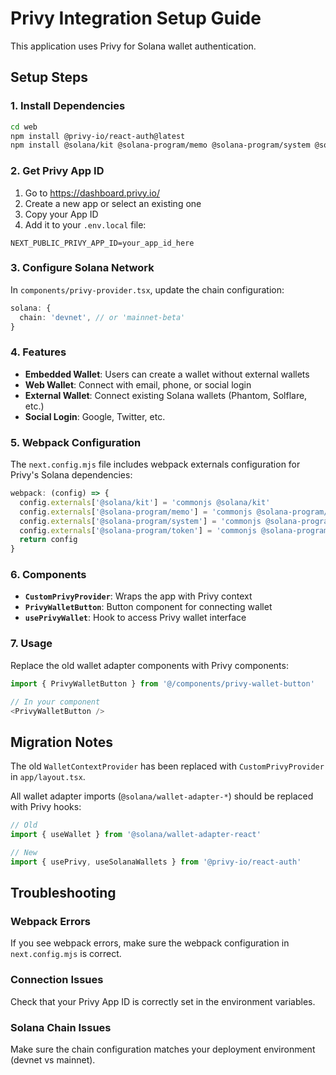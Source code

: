 # Privy Integration Setup Guide

This application uses Privy for Solana wallet authentication.

## Setup Steps

### 1. Install Dependencies

```bash
cd web
npm install @privy-io/react-auth@latest
npm install @solana/kit @solana-program/memo @solana-program/system @solana-program/token
```

### 2. Get Privy App ID

1. Go to https://dashboard.privy.io/
2. Create a new app or select an existing one
3. Copy your App ID
4. Add it to your `.env.local` file:

```env
NEXT_PUBLIC_PRIVY_APP_ID=your_app_id_here
```

### 3. Configure Solana Network

In `components/privy-provider.tsx`, update the chain configuration:

```typescript
solana: {
  chain: 'devnet', // or 'mainnet-beta'
}
```

### 4. Features

- **Embedded Wallet**: Users can create a wallet without external wallets
- **Web Wallet**: Connect with email, phone, or social login
- **External Wallet**: Connect existing Solana wallets (Phantom, Solflare, etc.)
- **Social Login**: Google, Twitter, etc.

### 5. Webpack Configuration

The `next.config.mjs` file includes webpack externals configuration for Privy's Solana dependencies:

```javascript
webpack: (config) => {
  config.externals['@solana/kit'] = 'commonjs @solana/kit'
  config.externals['@solana-program/memo'] = 'commonjs @solana-program/memo'
  config.externals['@solana-program/system'] = 'commonjs @solana-program/system'
  config.externals['@solana-program/token'] = 'commonjs @solana-program/token'
  return config
}
```

### 6. Components

- **`CustomPrivyProvider`**: Wraps the app with Privy context
- **`PrivyWalletButton`**: Button component for connecting wallet
- **`usePrivyWallet`**: Hook to access Privy wallet interface

### 7. Usage

Replace the old wallet adapter components with Privy components:

```typescript
import { PrivyWalletButton } from '@/components/privy-wallet-button'

// In your component
<PrivyWalletButton />
```

## Migration Notes

The old `WalletContextProvider` has been replaced with `CustomPrivyProvider` in `app/layout.tsx`.

All wallet adapter imports (`@solana/wallet-adapter-*`) should be replaced with Privy hooks:

```typescript
// Old
import { useWallet } from '@solana/wallet-adapter-react'

// New
import { usePrivy, useSolanaWallets } from '@privy-io/react-auth'
```

## Troubleshooting

### Webpack Errors

If you see webpack errors, make sure the webpack configuration in `next.config.mjs` is correct.

### Connection Issues

Check that your Privy App ID is correctly set in the environment variables.

### Solana Chain Issues

Make sure the chain configuration matches your deployment environment (devnet vs mainnet).
